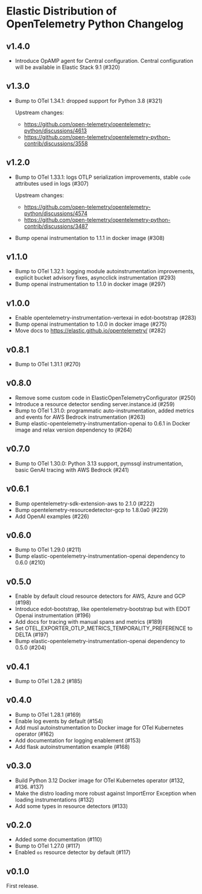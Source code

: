 # Elastic Distribution of OpenTelemetry Python Changelog

## v1.4.0

- Introduce OpAMP agent for Central configuration. Central configuration will be available in Elastic Stack 9.1 (#320)

## v1.3.0

- Bump to OTel 1.34.1: dropped support for Python 3.8 (#321)

  Upstream changes:
  * https://github.com/open-telemetry/opentelemetry-python/discussions/4613
  * https://github.com/open-telemetry/opentelemetry-python-contrib/discussions/3558

## v1.2.0

- Bump to OTel 1.33.1: logs OTLP serialization improvements, stable `code` attributes used in logs (#307)

  Upstream changes:
  * https://github.com/open-telemetry/opentelemetry-python/discussions/4574
  * https://github.com/open-telemetry/opentelemetry-python-contrib/discussions/3487
- Bump openai instrumentation to 1.1.1 in docker image (#308)

## v1.1.0

- Bump to OTel 1.32.1: logging module autoinstrumentation improvements, explicit bucket advisory fixes, asyncclick instrumentation (#293)
- Bump openai instrumentation to 1.1.0 in docker image (#297)

## v1.0.0

- Enable opentelemetry-instrumentation-vertexai in edot-bootstrap (#283)
- Bump openai instrumentation to 1.0.0 in docker image (#275)
- Move docs to https://elastic.github.io/opentelemetry/ (#282)

## v0.8.1

- Bump to OTel 1.31.1 (#270)

## v0.8.0

- Remove some custom code in ElasticOpenTelemetryConfigurator (#250)
- Introduce a resource detector sending server.instance.id (#259)
- Bump to OTel 1.31.0: programmatic auto-instrumentation, added metrics and events for AWS Bedrock instrumentation (#263)
- Bump elastic-opentelemetry-instrumentation-openai to 0.6.1 in Docker image and relax version dependency to (#264)

## v0.7.0

- Bump to OTel 1.30.0: Python 3.13 support, pymssql instrumentation, basic GenAI tracing with AWS Bedrock (#241)

## v0.6.1

- Bump opentelemetry-sdk-extension-aws to 2.1.0 (#222)
- Bump opentelemetry-resourcedetector-gcp to 1.8.0a0 (#229)
- Add OpenAI examples (#226)

## v0.6.0

- Bump to OTel 1.29.0 (#211)
- Bump elastic-opentelemetry-instrumentation-openai dependency to 0.6.0 (#210)

## v0.5.0

- Enable by default cloud resource detectors for AWS, Azure and GCP (#198)
- Introduce edot-bootstrap, like opentelemetry-bootstrap but with EDOT Openai instrumentation (#196)
- Add docs for tracing with manual spans and metrics (#189)
- Set OTEL_EXPORTER_OTLP_METRICS_TEMPORALITY_PREFERENCE to DELTA (#197)
- Bump elastic-opentelemetry-instrumentation-openai dependency to 0.5.0 (#204)

## v0.4.1

- Bump to OTel 1.28.2 (#185)

## v0.4.0

- Bump to OTel 1.28.1 (#169)
- Enable log events by default (#154)
- Add musl autoinstrumentation to Docker image for OTel Kubernetes operator (#162)
- Add documentation for logging enablement (#153)
- Add flask autoinstrumentation example (#168)

## v0.3.0

- Build Python 3.12 Docker image for OTel Kubernetes operator (#132, #136. #137)
- Make the distro loading more robust against ImportError
  Exception when loading instrumentations (#132)
- Add some types in resource detectors (#133)

## v0.2.0

- Added some documentation (#110)
- Bump to OTel 1.27.0 (#117)
- Enabled `os` resource detector by default (#117)

## v0.1.0

First release.
